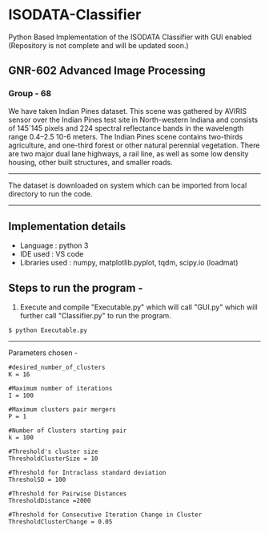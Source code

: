 # ISODATA-Classifier
Python Based Implementation of the ISODATA Classifier with GUI enabled (Repository is not complete and will be updated soon.)

## GNR-602 Advanced Image Processing
### Group - 68


We have taken Indian Pines dataset. This scene was gathered by AVIRIS sensor over the Indian Pines test site in
North-western Indiana and consists of 145´145 pixels and 224 spectral reflectance bands in the wavelength range 
0.4–2.5 10-6 meters. The Indian Pines scene contains two-thirds agriculture, and one-third forest or other natural 
perennial vegetation. There are two major dual lane highways, a rail line, as well as some low density housing,
other built structures, and smaller roads.

------------------------------------------------------------------------------------------------------------------

The dataset is downloaded on system which can be imported from local directory to run the code.

------------------------------------------------------------------------------------------------------------------
## Implementation details

* Language : python 3
* IDE used : VS code
* Libraries used : numpy, matplotlib.pyplot, tqdm, scipy.io (loadmat)


## Steps to run the program -

1. Execute and compile "Executable.py" which will call "GUI.py" which will further call "Classifier.py" to run the
program.

```
$ python Executable.py
```

-------------------------------------------------------------------------------------------------------------------

Parameters chosen - 
```
#desired_number_of_clusters 
K = 16

#Maximum number of iterations
I = 100

#Maximum clusters pair mergers
P = 1

#Number of Clusters starting pair
k = 100

#Threshold's cluster size 
ThresholdClusterSize = 10

#Threshold for Intraclass standard deviation 
ThresholSD = 100

#Threshold for Pairwise Distances
ThresholdDistance =2000

#Threshold for Consecutive Iteration Change in Cluster
ThresholdClusterChange = 0.05
```

